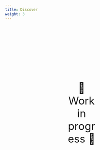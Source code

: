 ```yaml
---
title: Discover
weight: 3
---
```

<div style="text-align: center; font-size:2.5em;margin: 200px;">🚧 Work in progress 🚧</div>